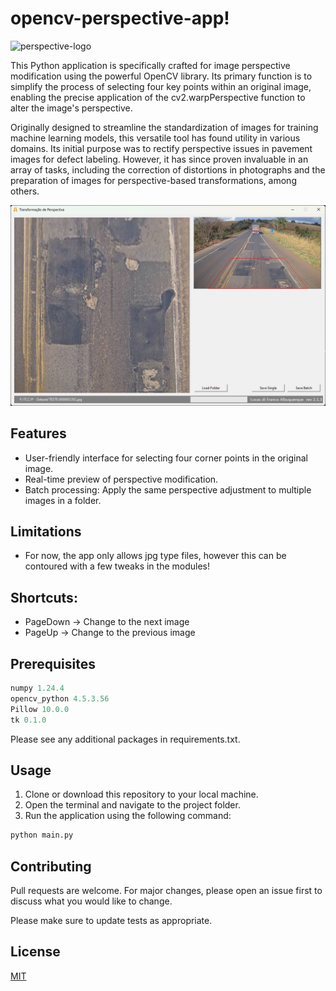 # opencv-perspective-app! 

![perspective-logo](https://github.com/lucasdifranco/opencv-perspective-app/assets/130804578/81573b50-6ace-46d4-a9ec-1237d7882227)


This Python application is specifically crafted for image perspective modification using the powerful OpenCV library. Its primary function is to simplify the process of selecting four key points within an original image, enabling the precise application of the cv2.warpPerspective function to alter the image's perspective.

Originally designed to streamline the standardization of images for training machine learning models, this versatile tool has found utility in various domains. Its initial purpose was to rectify perspective issues in pavement images for defect labeling. However, it has since proven invaluable in an array of tasks, including the correction of distortions in photographs and the preparation of images for perspective-based transformations, among others.

![Interface_Example](Interface_Example.png)

## Features

* User-friendly interface for selecting four corner points in the original image.
* Real-time preview of perspective modification.
* Batch processing: Apply the same perspective adjustment to multiple images in a folder.

## Limitations
* For now, the app only allows jpg type files, however this can be contoured with a few tweaks in the modules!
  
## Shortcuts:
* PageDown -> Change to the next image
* PageUp -> Change to the previous image
  
## Prerequisites
```python
numpy 1.24.4
opencv_python 4.5.3.56
Pillow 10.0.0
tk 0.1.0
```

Please see any additional packages in requirements.txt.

## Usage
1. Clone or download this repository to your local machine.
2. Open the terminal and navigate to the project folder.
3. Run the application using the following command:

```python
python main.py
```

## Contributing

Pull requests are welcome. For major changes, please open an issue first
to discuss what you would like to change.

Please make sure to update tests as appropriate.

## License

[MIT](https://choosealicense.com/licenses/mit/)
